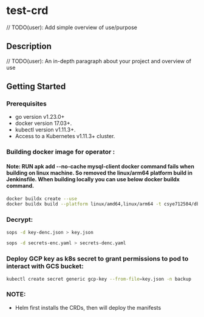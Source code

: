 # test-crd
// TODO(user): Add simple overview of use/purpose

## Description
// TODO(user): An in-depth paragraph about your project and overview of use

## Getting Started

### Prerequisites
- go version v1.23.0+
- docker version 17.03+.
- kubectl version v1.11.3+.
- Access to a Kubernetes v1.11.3+ cluster.

### Building docker image for operator : 

#### Note:  RUN apk add --no-cache mysql-client docker command fails when building on linux machine. So removed the linux/arm64 platform build in Jenkinsfile. When building locally you can use below docker buildx command. 

```sh
docker buildx create --use
docker buildx build --platform linux/amd64,linux/arm64 -t csye712504/db-backup-operator:latest --push .
```

### Decrypt: 
```sh
sops -d key-denc.json > key.json

sops -d secrets-enc.yaml > secrets-denc.yaml
```

### Deploy GCP key as k8s secret to grant permissions to pod to interact with GCS bucket:

``` sh
kubectl create secret generic gcp-key --from-file=key.json -n backup
```


### NOTE: 
 - Helm first installs the CRDs, then will deploy the manifests